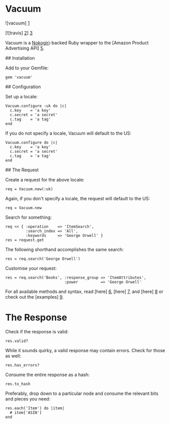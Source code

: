 # Vacuum

![vacuum] [1]

[![travis] [2]] [3]

Vacuum is a [Nokogiri][4]-backed Ruby wrapper to the [Amazon Product
Advertising API] [5].

## Installation

Add to your Gemfile:

    gem 'vacuum'

## Configuration

Set up a locale:

    Vacuum.configure :uk do |c|
      c.key    = 'a key'
      c.secret = 'a secret'
      c.tag    = 'a tag'
    end

If you do not specify a locale, Vacuum will default to the US:

    Vacuum.configure do |c|
      c.key    = 'a key'
      c.secret = 'a secret'
      c.tag    = 'a tag'
    end

## The Request

Create a request for the above locale:

    req = Vacuum.new(:uk)

Again, if you don't specify a locale, the request will default to the
US:

    req = Vacuum.new

Search for something:

    req << { :operation    => 'ItemSearch',
             :search_index => 'All',
             :keywords     => 'George Orwell' }
    res = request.get

The following shorthand accomplishes the same search:

    res = req.search('George Orwell')

Customise your request:

    res = req.search('Books', :response_group => 'ItemAttributes',
                              :power          => 'George Orwell'

For all available methods and syntax, read [here] [6], [here] [7], and
[here] [8] or check out the [examples] [9].

# The Response

Check if the response is valid:

    res.valid?

While it sounds quirky, a valid response may contain errors. Check for
those as well:

    res.has_errors?

Consume the entire response as a hash:

    res.to_hash

Preferably, drop down to a particular node and consume the relevant
bits and pieces you need:

    res.each('Item') do |item|
      # item['ASIN']
    end

[1]: https://github.com/hakanensari/vacuum/blob/master/vacuum.png?raw=true
[2]: https://secure.travis-ci.org/hakanensari/vacuum.png
[3]: http://travis-ci.org/hakanensari/vacuum
[4]: http://nokogiri.org/
[5]: https://affiliate-program.amazon.co.uk/gp/advertising/api/detail/main.html
[6]: https://github.com/hakanensari/vacuum/blob/master/lib/vacuum/lookup_operations.rb
[7]: https://github.com/hakanensari/vacuum/blob/master/lib/vacuum/search_operations.rb
[8]: https://github.com/hakanensari/vacuum/blob/master/lib/vacuum/cart_operations.rb
[9]: https://github.com/hakanensari/vacuum/blob/master/examples/
